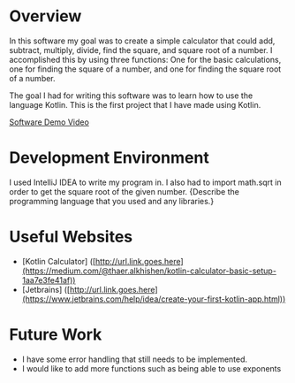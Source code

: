 # Overview
In this software my goal was to create a simple calculator that could add, subtract, multiply, divide, find the square, and square root of a number. I accomplished this by using three functions:
One for the basic calculations, one for finding the square of a number, and one for finding the square root of a number. 

The goal I had for writing this software was to learn how to use the language Kotlin. This is the first project that I have made using Kotlin. 

[Software Demo Video](http://youtube.link.goes.here)

# Development Environment

I used IntelliJ IDEA to write my program in. I also had to import math.sqrt in order to get the square root of the given number. 
{Describe the programming language that you used and any libraries.}

# Useful Websites


- [Kotlin Calculator] ([http://url.link.goes.here](https://medium.com/@thaer.alkhishen/kotlin-calculator-basic-setup-1aa7e3fe41af))
- [Jetbrains] ([http://url.link.goes.here](https://www.jetbrains.com/help/idea/create-your-first-kotlin-app.html))

# Future Work

- I have some error handling that still needs to be implemented. 
- I would like to add more functions such as being able to use exponents 
